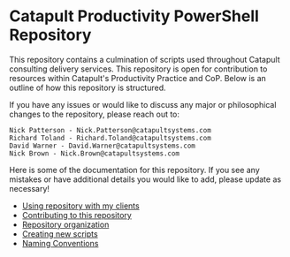 # Catapult Productivity PowerShell Repository

This repository contains a culmination of scripts used throughout Catapult consulting delivery services.  This repository is open for contribution to resources within Catapult's Productivity Practice and CoP.  Below is an outline of how this repository is structured.

If you have any issues or would like to discuss any major or philosophical changes to the repository, please reach out to:

```
Nick Patterson - Nick.Patterson@catapultsystems.com
Richard Toland - Richard.Toland@catapultsystems.com
David Warner - David.Warner@catapultsystems.com
Nick Brown - Nick.Brown@catapultsystems.com
```

Here is some of the documentation for this repository.  If you see any mistakes or have additional details you would like to add, please update as necessary!

* [Using repository with my clients](ClientUse.md)
* [Contributing to this repository](Contribution.md)
* [Repository organization](Organization.md)
* [Creating new scripts](NewScripts.md)
* [Naming Conventions](Naming.md)
